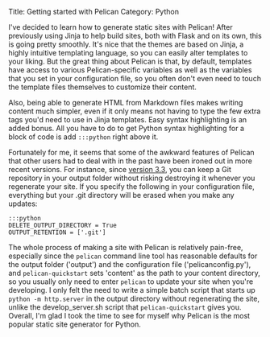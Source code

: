 Title: Getting started with Pelican
Category: Python

I've decided to learn how to generate static sites with Pelican! After previously using Jinja to help build sites, both with Flask and on its own, this is going pretty smoothly. It's nice that the themes are based on Jinja, a highly intuitive templating language, so you can easily alter templates to your liking. But the great thing about Pelican is that, by default, templates have access to various Pelican-specific variables as well as the variables that you set in your configuration file, so you often don't even need to touch the template files themselves to customize their content.

Also, being able to generate HTML from Markdown files makes writing content much simpler, even if it only means not having to type the few extra tags you'd need to use in Jinja templates. Easy syntax highlighting is an added bonus. All you have to do to get Python syntax highlighting for a block of code is add `:::python` right above it.

Fortunately for me, it seems that some of the awkward features of Pelican that other users had to deal with in the past have been ironed out in more recent versions. For instance, since [version 3.3](http://blog.getpelican.com/pelican-3.3-released.html), you can keep a Git repository in your output folder without risking destroying it whenever you regenerate your site. If you specify the following in your configuration file, everything but your .git directory will be erased when you make any updates:

    :::python
    DELETE_OUTPUT_DIRECTORY = True
    OUTPUT_RETENTION = ['.git']

The whole process of making a site with Pelican is relatively pain-free, especially since the `pelican` command line tool has reasonable defaults for the output folder ('output') and the configuration file ('pelicanconfig.py'), and `pelican-quickstart` sets 'content' as the path to your content directory, so you usually only need to enter `pelican` to update your site when you're developing. I only felt the need to write a simple batch script that starts up `python -m http.server` in the output directory without regenerating the site, unlike the develop_server.sh script that `pelican-quickstart` gives you. Overall, I'm glad I took the time to see for myself why Pelican is the most popular static site generator for Python.
